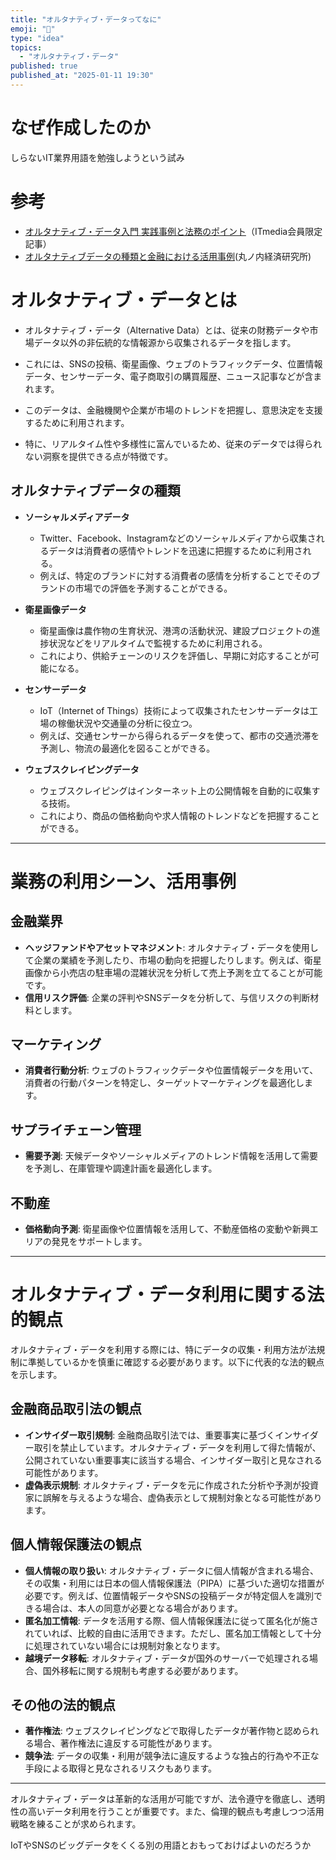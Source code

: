 ```yaml
---
title: "オルタナティブ・データってなに"
emoji: "🦆"
type: "idea"
topics:
  - "オルタナティブ・データ"
published: true
published_at: "2025-01-11 19:30"
---
```



# なぜ作成したのか
しらないIT業界用語を勉強しようという試み

# 参考
- [オルタナティブ・データ入門 実践事例と法務のポイント](https://www.biz-book.jp/isbn/978-4-502-52111-9)（ITmedia会員限定記事）
- [オルタナティブデータの種類と金融における活用事例](https://zai-corporation.com/alternative-data/)(丸ノ内経済研究所)




# オルタナティブ・データとは
- オルタナティブ・データ（Alternative Data）とは、従来の財務データや市場データ以外の非伝統的な情報源から収集されるデータを指します。
- これには、SNSの投稿、衛星画像、ウェブのトラフィックデータ、位置情報データ、センサーデータ、電子商取引の購買履歴、ニュース記事などが含まれます。

- このデータは、金融機関や企業が市場のトレンドを把握し、意思決定を支援するために利用されます。
- 特に、リアルタイム性や多様性に富んでいるため、従来のデータでは得られない洞察を提供できる点が特徴です。

## オルタナティブデータの種類
  - **ソーシャルメディアデータ**
    - Twitter、Facebook、Instagramなどのソーシャルメディアから収集されるデータは消費者の感情やトレンドを迅速に把握するために利用される。
    - 例えば、特定のブランドに対する消費者の感情を分析することでそのブランドの市場での評価を予測することができる。

  - **衛星画像データ**
    - 衛星画像は農作物の生育状況、港湾の活動状況、建設プロジェクトの進捗状況などをリアルタイムで監視するために利用される。
    - これにより、供給チェーンのリスクを評価し、早期に対応することが可能になる。

  - **センサーデータ**
    - IoT（Internet of Things）技術によって収集されたセンサーデータは工場の稼働状況や交通量の分析に役立つ。
    - 例えば、交通センサーから得られるデータを使って、都市の交通渋滞を予測し、物流の最適化を図ることができる。

  - **ウェブスクレイピングデータ**
    - ウェブスクレイピングはインターネット上の公開情報を自動的に収集する技術。
    - これにより、商品の価格動向や求人情報のトレンドなどを把握することができる。

---

# 業務の利用シーン、活用事例
## 金融業界
   - **ヘッジファンドやアセットマネジメント**: オルタナティブ・データを使用して企業の業績を予測したり、市場の動向を把握したりします。例えば、衛星画像から小売店の駐車場の混雑状況を分析して売上予測を立てることが可能です。
   - **信用リスク評価**: 企業の評判やSNSデータを分析して、与信リスクの判断材料とします。

## マーケティング
   - **消費者行動分析**: ウェブのトラフィックデータや位置情報データを用いて、消費者の行動パターンを特定し、ターゲットマーケティングを最適化します。

## サプライチェーン管理
   - **需要予測**: 天候データやソーシャルメディアのトレンド情報を活用して需要を予測し、在庫管理や調達計画を最適化します。

## 不動産
   - **価格動向予測**: 衛星画像や位置情報を活用して、不動産価格の変動や新興エリアの発見をサポートします。

---

# オルタナティブ・データ利用に関する法的観点
オルタナティブ・データを利用する際には、特にデータの収集・利用方法が法規制に準拠しているかを慎重に確認する必要があります。以下に代表的な法的観点を示します。

## 金融商品取引法の観点
   - **インサイダー取引規制**:
     金融商品取引法では、重要事実に基づくインサイダー取引を禁止しています。オルタナティブ・データを利用して得た情報が、公開されていない重要事実に該当する場合、インサイダー取引と見なされる可能性があります。
   - **虚偽表示規制**:
     オルタナティブ・データを元に作成された分析や予測が投資家に誤解を与えるような場合、虚偽表示として規制対象となる可能性があります。

## 個人情報保護法の観点
   - **個人情報の取り扱い**:
     オルタナティブ・データに個人情報が含まれる場合、その収集・利用には日本の個人情報保護法（PIPA）に基づいた適切な措置が必要です。例えば、位置情報データやSNSの投稿データが特定個人を識別できる場合は、本人の同意が必要となる場合があります。
   - **匿名加工情報**:
     データを活用する際、個人情報保護法に従って匿名化が施されていれば、比較的自由に活用できます。ただし、匿名加工情報として十分に処理されていない場合には規制対象となります。
   - **越境データ移転**:
     オルタナティブ・データが国外のサーバーで処理される場合、国外移転に関する規制も考慮する必要があります。

## その他の法的観点
   - **著作権法**:
     ウェブスクレイピングなどで取得したデータが著作物と認められる場合、著作権法に違反する可能性があります。
   - **競争法**:
     データの収集・利用が競争法に違反するような独占的行為や不正な手段による取得と見なされるリスクもあります。

---

オルタナティブ・データは革新的な活用が可能ですが、法令遵守を徹底し、透明性の高いデータ利用を行うことが重要です。また、倫理的観点も考慮しつつ活用戦略を練ることが求められます。


IoTやSNSのビッグデータをくくる別の用語とおもっておけばよいのだろうか
